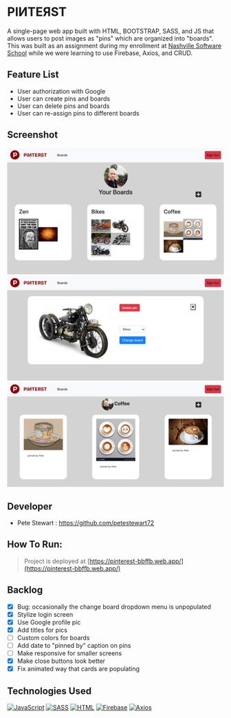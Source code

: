 # PIИTEЯST
A single-page web app built with HTML, BOOTSTRAP, SASS, and JS that allows users to post images as "pins" which are organized into "boards". This was built as an assignment during my enrollment at [Nashville Software School](http://nashvillesoftwareschool.com/) while we were learning to use Firebase, Axios, and CRUD.

## Feature List
* User authorization with Google
* User can create pins and boards
* User can delete pins and boards
* User can re-assign pins to different boards

## Screenshot
![screenshot](screenshots/screenshot1.png "Screenshot")
![screenshot](screenshots/screenshot2.png "Screenshot")
![screenshot](screenshots/screenshot3.png "Screenshot")

## Developer
* Pete Stewart : https://github.com/petestewart72

## How To Run:
> Project is deployed at [https://pinterest-bbffb.web.app/](https://pinterest-bbffb.web.app/)

## Backlog
- [x] Bug: occasionally the change board dropdown menu is unpopulated
- [x] Stylize login screen
- [x] Use Google profile pic
- [x] Add titles for pics
- [ ] Custom colors for boards
- [ ] Add date to "pinned by" caption on pins
- [ ] Make responsive for smaller screens
- [x] Make close buttons look better
- [x] Fix animated way that cards are populating

## Technologies Used
[![JavaScript](https://img.shields.io/badge/-JavaScript-2c9fcc?style=flat-square)](#) [![SASS](https://img.shields.io/badge/-SASS-2c9fcc?style=flat-square)](#) [![HTML](https://img.shields.io/badge/-HTML-2c9fcc?style=flat-square)](#) [![Firebase](https://img.shields.io/badge/-Firebase-2c9fcc?style=flat-square)](#) [![Axios](https://img.shields.io/badge/-Axios-2c9fcc?style=flat-square)](#)
